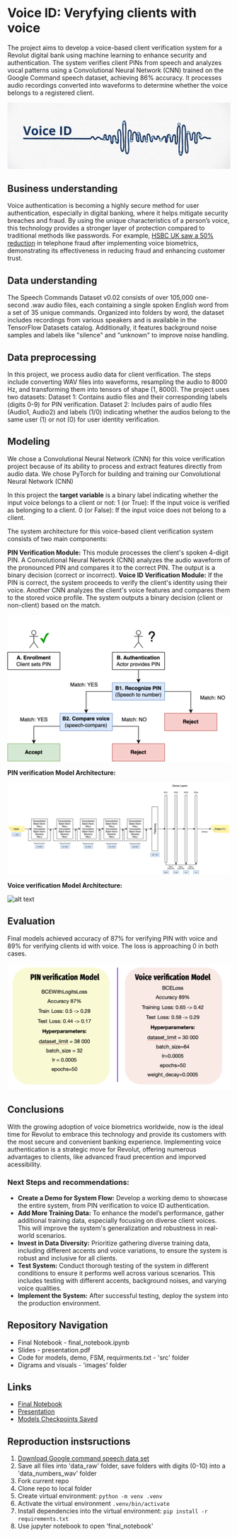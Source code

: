 # Voice ID: Veryfying clients with voice

The project aims to develop a voice-based client verification system for a Revolut digital bank using machine learning to enhance security and authentication. The system verifies client PINs from speech and analyzes vocal patterns using a Convolutional Neural Network (CNN) trained on the Google Command speech dataset, achieving 86% accuracy. It processes audio recordings converted into waveforms to determine whether the voice belongs to a registered client.

![alt text](images/image1.png)

## Business understanding

Voice authentication is becoming a highly secure method for user authentication, especially in digital banking, where it helps mitigate security breaches and fraud. By using the unique characteristics of a person’s voice, this technology provides a stronger layer of protection compared to traditional methods like passwords. For example, [HSBC UK saw a 50% reduction](https://www.about.hsbc.co.uk/news-and-media/hsbc-uks-voice-id-prevents-gbp249-million-of-attempted-fraud) in telephone fraud after implementing voice biometrics, demonstrating its effectiveness in reducing fraud and enhancing customer trust.

## Data understanding

The Speech Commands Dataset v0.02 consists of over 105,000 one-second .wav audio files, each containing a single spoken English word from a set of 35 unique commands. Organized into folders by word, the dataset includes recordings from various speakers and is available in the TensorFlow Datasets catalog. Additionally, it features background noise samples and labels like "silence" and "unknown" to improve noise handling.

## Data preprocessing 

In this project, we process audio data for client verification. The steps include converting WAV files into waveforms, resampling the audio to 8000 Hz, and transforming them into tensors of shape (1, 8000). The project uses two datasets:
Dataset 1: Contains audio files and their corresponding labels (digits 0-9) for PIN verification.
Dataset 2: Includes pairs of audio files (Audio1, Audio2) and labels (1/0) indicating whether the audios belong to the same user (1) or not (0) for user identity verification.


## Modeling
We chose a Convolutional Neural Network (CNN) for this voice verification project because of its ability to process and extract features directly from audio data. We chose PyTorch for building and training our Convolutional Neural Network (CNN) 

In this project the **target variable** is a binary label indicating whether the input voice belongs to a client or not:
1 (or True): If the input voice is verified as belonging to a client.
0 (or False): If the input voice does not belong to a client.

The system architecture for this voice-based client verification system consists of two main components:

**PIN Verification Module:** This module processes the client's spoken 4-digit PIN. A Convolutional Neural Network (CNN) analyzes the audio waveform of the pronounced PIN and compares it to the correct PIN. The output is a binary decision (correct or incorrect).
**Voice ID Verification Module:** If the PIN is correct, the system proceeds to verify the client's identity using their voice. Another CNN analyzes the client's voice features and compares them to the stored voice profile. The system outputs a binary decision (client or non-client) based on the match.

![alt text](images/Authentication.png)

**PIN verification Model Architecture:**

![alt text](images/Model1.jpg)

**Voice verification Model Architecture:**

![alt text](images/Model2.png)

## Evaluation

Final models achieved accuracy of 87% for verifying PIN with voice and 89% for verifying clients id with voice. The loss is approaching 0 in both cases.

![alt text](images/image6.png)

## Conclusions
With the growing adoption of voice biometrics worldwide, now is the ideal time for Revolut to embrace this technology and provide its customers with the most secure and convenient banking experience. Implementing voice authentication is a strategic move for Revolut, offering numerous advantages to clients, like advanced fraud precention and imporved acessibility.

### Next Steps and recommendations:
- **Create a Demo for System Flow:** Develop a working demo to showcase the entire system, from PIN verification to voice ID authentication.
- **Add More Training Data:** To enhance the model’s performance, gather additional training data, especially focusing on diverse client voices. This will improve the system's generalization and robustness in real-world scenarios.
- **Invest in Data Diversity:** Prioritize gathering diverse training data, including different accents and voice variations, to ensure the system is robust and inclusive for all clients.
- **Test System:** Conduct thorough testing of the system in different conditions to ensure it performs well across various scenarios. This includes testing with different accents, background noises, and varying voice qualities.
- **Implement the System:** After successful testing, deploy the system into the production environment.

## Repository Navigation

* Final Notebook - final_notebook.ipynb
* Slides - presentation.pdf
* Code for models, demo, FSM, requirments.txt - 'src' folder
* Digrams and visuals - 'images' folder
  
## Links

* [Final Notebook](final_notebook.ipynb) 
* [Presentation](presentation.pdf)
* [Models Checkpoints Saved](https://drive.google.com/drive/folders/1h-FudBMLzDU5_m823dHFsR2q8ZTrTBLl?usp=share_link)

## Reproduction instsructions

1. [Download Google command speech data set](https://storage.googleapis.com/download.tensorflow.org/data/speech_commands_v0.02.tar.gz)
2. Save all files into 'data_raw' folder, save folders with digits (0-10) into a 'data_numbers_wav' folder
3. Fork current repo
4. Clone repo to local folder
5. Create virtual environment: `python -m venv .venv`
6. Activate the virtual environment `.venv/bin/activate`
7. Install dependencies into the virtual environment: `pip install -r requirements.txt`
8. Use jupyter notebook to open 'final_notebook'
